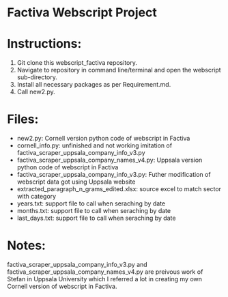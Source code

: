 # Factiva Webscript Project

# Instructions:

1. Git clone this webscript_factiva repository.
2. Navigate to repository in command line/terminal and open the webscript sub-directory.
3. Install all necessary packages as per Requirement.md.
4. Call new2.py.

# Files:
* new2.py: Cornell version python code of webscript in Factiva
* cornell_info.py: unfinished and not working imitation of factiva_scraper_uppsala_company_info_v3.py
* factiva_scraper_uppsala_company_names_v4.py: Uppsala version python code of webscript in Factiva
* factiva_scraper_uppsala_company_info_v3.py: Futher modification of webscript data got using Uppsala website
* extracted_paragraph_n_grams_edited.xlsx: source excel to match sector with category
* years.txt: support file to call when seraching by date
* months.txt: support file to call when seraching by date
* last_days.txt: support file to call when seraching by date


# Notes:
factiva_scraper_uppsala_company_info_v3.py and factiva_scraper_uppsala_company_names_v4.py are preivous work of Stefan in Uppsala University which I referred a lot in creating my own Cornell version of webscript in Factiva.

